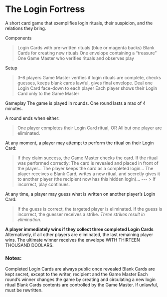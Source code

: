 # The Login Fortress

A short card game that exemplifies login rituals, their suspicion, and the relations they bring.

Components
> Login Cards with pre-written rituals (blue or magenta backs)
> Blank Cards for creating new rituals
> One envelope containing a “treasure”
> One Game Master who verifies rituals and observes play

Setup
> 3–8 players
> Game Master verifies if login rituals are complete, checks guesses, keeps blank cards lawful, gives final envelope.
> Deal one Login Card face-down to each player
> Each player shows their Login Card only to the Game Master

Gameplay
The game is played in rounds. One round lasts a max of 4 minutes.

A round ends when either:
> One player completes their Login Card ritual, OR
> All but one player are eliminated.

At any moment, a player may attempt to perform the ritual on their Login Card:
> If they claim success, the Game Master checks the card.
> If the ritual was performed correctly:
> The card is revealed and placed in front of the player...
> The player keeps the card as a completed login...
> The player receives a Blank Card, writes a new ritual, and secretly gives it to another player (the recipient now has this hidden login)...
> --- > If incorrect, play continues.

At any time, a player may guess what is written on another player’s Login Card:
> If the guess is correct, the targeted player is eliminated.
> If the guess is incorrect, the guesser receives a strike.
> *Three strikes result in elimination.*

**A player immediately wins if they collect three completed Login Cards**
Alternatively, if all other players are eliminated, the last remaining player wins.
The ultimate winner receives the envelope WITH THIRTEEN THOUSAND DOOLARS.

### Notes:
Completed Login Cards are always public once revealed
Blank Cards are kept secret, except to the writer, recipient and the Game Master
Each round’s winner changes the game by creating and circulating a new login ritual
Blank Cards contents are controlled by the Game Master. If unlawful, must be rewritten.